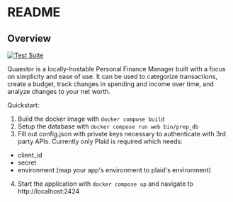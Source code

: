 # README
## Overview
[![Test Suite](https://github.com/mpbart/Quaestor/actions/workflows/rspec.yml/badge.svg)](https://github.com/mpbart/Quaestor/actions/workflows/rspec.yml)

Quaestor is a locally-hostable Personal Finance Manager built with a focus on simplicity and ease of use. It can be used to categorize transactions, create a budget, track changes in spending and income over time, and analyze changes to your net worth.

Quickstart:
1. Build the docker image with `docker compose build`
2. Setup the database with `docker compose run web bin/prep_db`
3. Fill out config.json with private keys necessary to authenticate with 3rd party APIs. Currently only Plaid is required which needs:
  * client_id
  * secret
  * environment (map your app's environment to plaid's environment)
4. Start the application with `docker compose up` and navigate to http://localhost:2424
